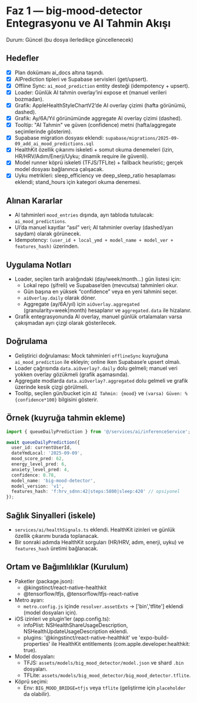 # Faz 1 — big‑mood‑detector Entegrasyonu ve AI Tahmin Akışı

Durum: Güncel (bu dosya ilerledikçe güncellenecek)

## Hedefler
- [x] Plan dokümanı ai_docs altına taşındı.
- [x] AIPrediction tipleri ve Supabase servisleri (get/upsert).
- [x] Offline Sync: `ai_mood_prediction` entity desteği (idempotency + upsert).
- [x] Loader: Günlük AI tahmin overlay’ini expose et (manuel verileri bozmadan).
- [x] Grafik: AppleHealthStyleChartV2’de AI overlay çizimi (hafta görünümü, dashed).
- [x] Grafik: Ay/6A/Yıl görünümünde aggregate AI overlay çizimi (dashed).
- [x] Tooltip: "AI Tahmin" ve güven (confidence) metni (hafta/aggregate seçimlerinde gösterim).
- [x] Supabase migration dosyası eklendi: `supabase/migrations/2025-09-09_add_ai_mood_predictions.sql`
- [x] HealthKit özellik çıkarımı iskeleti + somut okuma denemeleri (izin, HR/HRV/Adım/Enerji/Uyku; dinamik require ile güvenli).
- [x] Model runner köprü iskeleti (TFJS/TFLite) + fallback heuristic; gerçek model dosyası bağlanınca çalışacak.
- [x] Uyku metrikleri: sleep_efficiency ve deep_sleep_ratio hesaplaması eklendi; stand_hours için kategori okuma denemesi.

## Alınan Kararlar
- AI tahminleri `mood_entries` dışında, ayrı tabloda tutulacak: `ai_mood_predictions`.
- UI’da manuel kayıtlar “asıl” veri; AI tahminler overlay (dashed/yarı saydam) olarak görünecek.
- Idempotency: `(user_id + local_ymd + model_name + model_ver + features_hash)` üzerinden.

## Uygulama Notları
- Loader, seçilen tarih aralığındaki (day/week/month…) gün listesi için:
  - Lokal repo (şifreli) ve Supabase’den (mevcutsa) tahminleri okur.
  - Gün başına en yüksek “confidence” veya en yeni tahmini seçer.
  - `aiOverlay.daily` olarak döner.
  - Aggregate (ay/6A/yıl) için `aiOverlay.aggregated` (granularity=week|month) hesaplanır ve `aggregated.data` ile hizalanır.
- Grafik entegrasyonunda AI overlay, manuel günlük ortalamaları varsa çakışmadan ayrı çizgi olarak gösterilecek.

## Doğrulama
- Geliştirici doğrulaması: Mock tahminleri `offlineSync` kuyruğuna `ai_mood_prediction` ile ekleyin; online iken Supabase’e upsert olmalı.
- Loader çağrısında `data.aiOverlay?.daily` dolu gelmeli; manuel veri yokken overlay gözükmeli (grafik aşamasında).
- Aggregate modlarda `data.aiOverlay?.aggregated` dolu gelmeli ve grafik üzerinde kesik çizgi görülmeli.
- Tooltip, seçilen gün/bucket için `AI Tahmin: {mood}` ve `(varsa) Güven: %{confidence*100}` bilgisini gösterir.

## Örnek (kuyruğa tahmin ekleme)
```ts
import { queueDailyPrediction } from '@/services/ai/inferenceService';

await queueDailyPrediction({
  user_id: currentUserId,
  dateYmdLocal: '2025-09-09',
  mood_score_pred: 62,
  energy_level_pred: 6,
  anxiety_level_pred: 4,
  confidence: 0.78,
  model_name: 'big-mood-detector',
  model_version: 'v1',
  features_hash: 'f:hrv_sdnn:42|steps:5800|sleep:420' // opsiyonel
});
```

## Sağlık Sinyalleri (iskele)
- `services/ai/healthSignals.ts` eklendi. HealthKit izinleri ve günlük özellik çıkarımı burada toplanacak.
- Bir sonraki adımda HealthKit sorguları (HR/HRV, adım, enerji, uyku) ve `features_hash` üretimi bağlanacak.


## Ortam ve Bağımlılıklar (Kurulum)
- Paketler (package.json):
  - @kingstinct/react-native-healthkit
  - @tensorflow/tfjs, @tensorflow/tfjs-react-native
- Metro ayarı:
  - `metro.config.js` içinde `resolver.assetExts` → ['bin','tflite'] eklendi (model dosyaları için).
- iOS izinleri ve plugin’ler (app.config.ts):
  - infoPlist: NSHealthShareUsageDescription, NSHealthUpdateUsageDescription eklendi.
  - plugins: '@kingstinct/react-native-healthkit' ve 'expo-build-properties' ile HealthKit entitlements (com.apple.developer.healthkit: true).
- Model dosyaları:
  - TFJS: `assets/models/big_mood_detector/model.json` ve shard `.bin` dosyaları.
  - TFLite: `assets/models/big_mood_detector/big_mood_detector.tflite`.
- Köprü seçimi:
  - Env: `BIG_MOOD_BRIDGE=tfjs` veya `tflite` (geliştirme için `placeholder` da olabilir).
